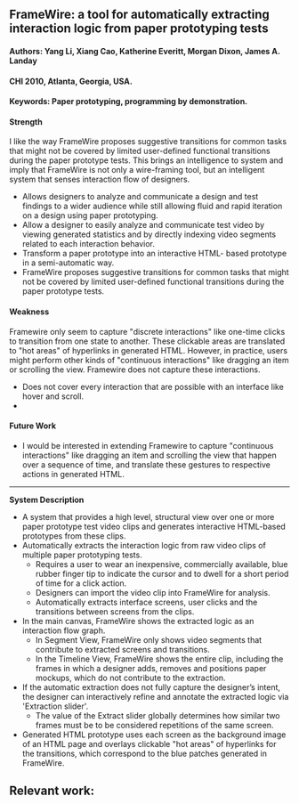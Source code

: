 ## FrameWire: a tool for automatically extracting interaction logic from paper prototyping tests

#### Authors: Yang Li, Xiang Cao, Katherine Everitt, Morgan Dixon, James A. Landay
#### CHI 2010, Atlanta, Georgia, USA.
#### Keywords: Paper prototyping, programming by demonstration.

#### Strength
I like the way FrameWire proposes suggestive transitions for common tasks that might not be covered by limited user-defined functional transitions during the paper prototype tests. This brings an intelligence to system and imply that FrameWire is not only a wire-framing tool, but an intelligent system that senses interaction flow of designers.
- Allows designers to analyze and communicate a design and test findings to a wider audience while still allowing fluid and rapid iteration on a design using paper prototyping.
- Allow a designer to easily analyze and communicate test video by viewing generated statistics and by directly
indexing video segments related to each interaction behavior.
- Transform a paper prototype into an interactive HTML- based prototype in a semi-automatic way.
- FrameWire proposes suggestive transitions for common tasks that might not be covered by limited user-defined functional transitions during the paper prototype tests.

#### Weakness
Framewire only seem to capture "discrete interactions" like one-time clicks to transition from one state to another. These clickable areas are translated to "hot areas" of hyperlinks in generated HTML. However, in practice, users might perform other kinds of "continuous interactions" like dragging an item or scrolling the view. Framewire does not capture these interactions.

- Does not cover every interaction that are possible with an interface like hover and scroll.
- 

#### Future Work
- I would be interested in extending Framewire to capture "continuous interactions" like dragging an item and scrolling the view that happen over a sequence of time, and translate these gestures to respective actions in generated HTML.

---
**System Description**
- A system that provides a high level, structural view over one or more paper prototype test video clips and generates interactive HTML-based prototypes from these clips.
- Automatically extracts the interaction logic from raw video clips of multiple paper prototyping tests.
  - Requires a user to wear an inexpensive, commercially available, blue rubber finger tip to indicate the cursor and to dwell for a short period of time for a click action.
  - Designers can import the video clip into FrameWire for analysis.
  - Automatically extracts interface screens, user clicks and the transitions between screens from the clips.
- In the main canvas, FrameWire shows the extracted logic as an interaction flow graph.
  - In Segment View, FrameWire only shows video segments that contribute to extracted screens and transitions.
  - In the Timeline View, FrameWire shows the entire clip, including the frames in which a designer adds, removes and positions paper mockups, which do not contribute to the extraction.
- If the automatic extraction does not fully capture the designer’s intent, the designer can interactively refine and annotate the extracted logic via 'Extraction slider'. 
  - The value of the Extract slider globally determines how similar two frames must be to be considered repetitions of the same screen.
 - Generated HTML prototype uses each screen as the background image of an HTML page and overlays clickable "hot areas" of hyperlinks for the transitions, which correspond to the blue patches generated in FrameWire.


**Relevant work:**
-
